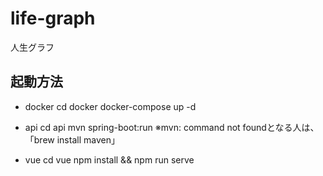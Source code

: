 # life-graph
人生グラフ

## 起動方法
 - docker
cd docker
docker-compose up -d

 - api
cd api
mvn spring-boot:run
※mvn: command not foundとなる人は、「brew install maven」

 - vue
cd vue
npm install && npm run serve
